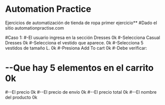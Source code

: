 # Automation Practice
Ejercicios de automatización de tienda de ropa 
primer ejercicio**
#Dado el sitio automationpractise.com

#Caso 1:
#-El usuario ingresa en la sección Dresses 0k
#-Selecciona Casual Dresses                0k
#-Selecciona el vestido que aparece.       0k
#-Selecciona 5 vestidos de tamaño L.       0k
#-Presiona Add To cart                     0k
#-Debe verificar:
# --Que hay 5 elementos en el carrito      0k
#--El precio                               0k
#--El precio de envío                      0k
#--El precio total                         0k
#--El nombre del producto                  0k
